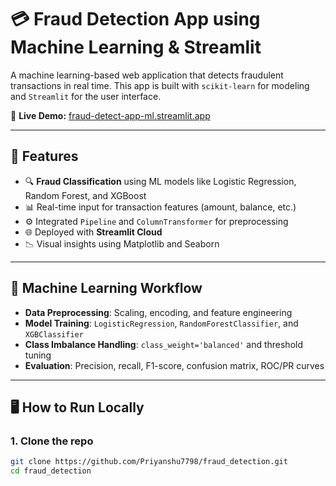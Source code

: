 # 💳 Fraud Detection App using Machine Learning & Streamlit

A machine learning-based web application that detects fraudulent transactions in real time. This app is built with `scikit-learn` for modeling and `Streamlit` for the user interface.

🔗 **Live Demo:** [fraud-detect-app-ml.streamlit.app](https://fraud-detect-app-ml.streamlit.app/) 

---

## 🚀 Features

- 🔍 **Fraud Classification** using ML models like Logistic Regression, Random Forest, and XGBoost
- 📊 Real-time input for transaction features (amount, balance, etc.)
- ⚙️ Integrated `Pipeline` and `ColumnTransformer` for preprocessing
- 🌐 Deployed with **Streamlit Cloud**
- 📉 Visual insights using Matplotlib and Seaborn

---

## 🧠 Machine Learning Workflow

- **Data Preprocessing**: Scaling, encoding, and feature engineering
- **Model Training**: `LogisticRegression`, `RandomForestClassifier`, and `XGBClassifier`
- **Class Imbalance Handling**: `class_weight='balanced'` and threshold tuning
- **Evaluation**: Precision, recall, F1-score, confusion matrix, ROC/PR curves

---

## 🖥️ How to Run Locally

### 1. Clone the repo

```bash
git clone https://github.com/Priyanshu7798/fraud_detection.git
cd fraud_detection
